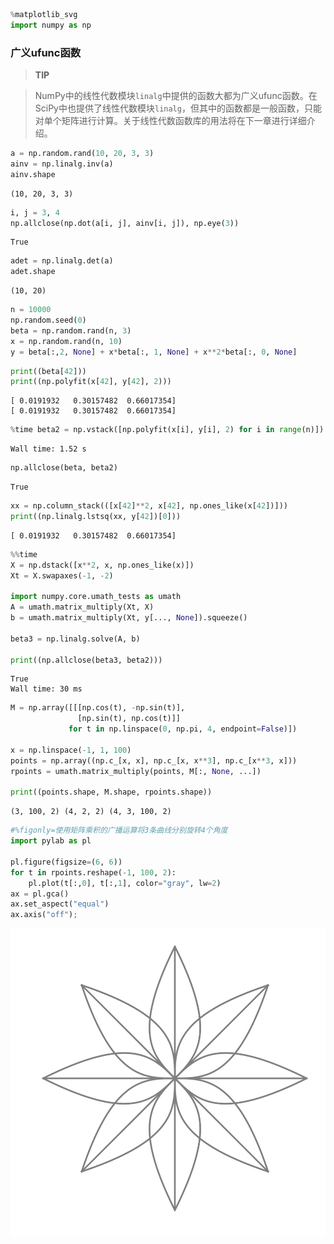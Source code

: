 

```python
%matplotlib_svg
import numpy as np
```

### 广义ufunc函数

> **TIP**

> NumPy中的线性代数模块`linalg`中提供的函数大都为广义ufunc函数。在SciPy中也提供了线性代数模块`linalg`，但其中的函数都是一般函数，只能对单个矩阵进行计算。关于线性代数函数库的用法将在下一章进行详细介绍。


```python
a = np.random.rand(10, 20, 3, 3)
ainv = np.linalg.inv(a)
ainv.shape
```




    (10, 20, 3, 3)




```python
i, j = 3, 4
np.allclose(np.dot(a[i, j], ainv[i, j]), np.eye(3))
```




    True




```python
adet = np.linalg.det(a)
adet.shape
```




    (10, 20)




```python
n = 10000
np.random.seed(0)
beta = np.random.rand(n, 3)
x = np.random.rand(n, 10)
y = beta[:,2, None] + x*beta[:, 1, None] + x**2*beta[:, 0, None]
```


```python
print((beta[42]))
print((np.polyfit(x[42], y[42], 2)))
```

    [ 0.0191932   0.30157482  0.66017354]
    [ 0.0191932   0.30157482  0.66017354]



```python
%time beta2 = np.vstack([np.polyfit(x[i], y[i], 2) for i in range(n)])
```

    Wall time: 1.52 s



```python
np.allclose(beta, beta2)
```




    True




```python
xx = np.column_stack(([x[42]**2, x[42], np.ones_like(x[42])]))
print((np.linalg.lstsq(xx, y[42])[0]))
```

    [ 0.0191932   0.30157482  0.66017354]



```python
%%time
X = np.dstack([x**2, x, np.ones_like(x)])
Xt = X.swapaxes(-1, -2)

import numpy.core.umath_tests as umath
A = umath.matrix_multiply(Xt, X)
b = umath.matrix_multiply(Xt, y[..., None]).squeeze()

beta3 = np.linalg.solve(A, b)

print((np.allclose(beta3, beta2)))
```

    True
    Wall time: 30 ms



```python
M = np.array([[[np.cos(t), -np.sin(t)], 
               [np.sin(t), np.cos(t)]]
             for t in np.linspace(0, np.pi, 4, endpoint=False)])

x = np.linspace(-1, 1, 100)
points = np.array((np.c_[x, x], np.c_[x, x**3], np.c_[x**3, x]))
rpoints = umath.matrix_multiply(points, M[:, None, ...])

print((points.shape, M.shape, rpoints.shape))
```

    (3, 100, 2) (4, 2, 2) (4, 3, 100, 2)



```python
#%figonly=使用矩阵乘积的广播运算将3条曲线分别旋转4个角度
import pylab as pl

pl.figure(figsize=(6, 6))
for t in rpoints.reshape(-1, 100, 2):
    pl.plot(t[:,0], t[:,1], color="gray", lw=2)
ax = pl.gca()
ax.set_aspect("equal")
ax.axis("off");
```


![svg](numpy-470-gufuncs_files/numpy-470-gufuncs_13_0.svg)

